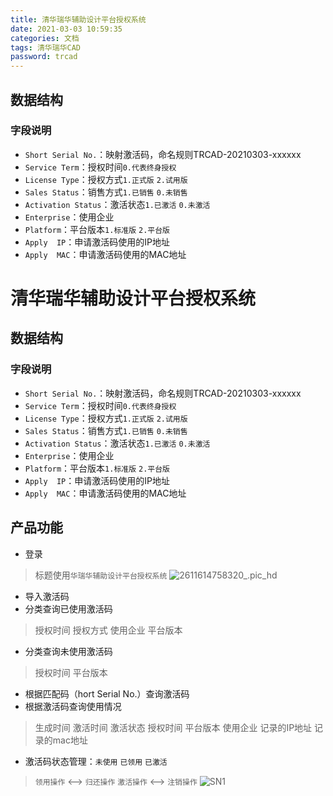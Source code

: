 ```yaml
---
title: 清华瑞华辅助设计平台授权系统
date: 2021-03-03 10:59:35
categories: 文档
tags: 清华瑞华CAD
password: trcad
---
```


## 数据结构
### 字段说明
* `Short Serial No.`：映射激活码，命名规则TRCAD-20210303-xxxxxx
* `Service Term`：授权时间`0.代表终身授权`
* `License Type`：授权方式`1.正式版` `2.试用版`
* `Sales Status`：销售方式`1.已销售` `0.未销售`
* `Activation Status`：激活状态`1.已激活` `0.未激活`
* `Enterprise`：使用企业
* `Platform`：平台版本`1.标准版` `2.平台版`
* `Apply  IP`：申请激活码使用的IP地址
* `Apply  MAC`：申请激活码使用的MAC地址

# 清华瑞华辅助设计平台授权系统
## 数据结构
### 字段说明
* `Short Serial No.`：映射激活码，命名规则TRCAD-20210303-xxxxxx
* `Service Term`：授权时间`0.代表终身授权`
* `License Type`：授权方式`1.正式版` `2.试用版`
* `Sales Status`：销售方式`1.已销售` `0.未销售`
* `Activation Status`：激活状态`1.已激活` `0.未激活`
* `Enterprise`：使用企业
* `Platform`：平台版本`1.标准版` `2.平台版`
* `Apply  IP`：申请激活码使用的IP地址
* `Apply  MAC`：申请激活码使用的MAC地址

## 产品功能
* 登录
> 标题使用`华瑞华辅助设计平台授权系统`
![2611614758320_.pic_hd](2611614758320_.pic_hd.jpg)

* 导入激活码
* 分类查询已使用激活码
> 授权时间
> 授权方式
> 使用企业
> 平台版本

* 分类查询未使用激活码
> 授权时间
> 平台版本

* 根据匹配码（hort Serial No.）查询激活码
* 根据激活码查询使用情况
> 生成时间
> 激活时间
> 激活状态
> 授权时间
> 平台版本
> 使用企业
> 记录的IP地址
> 记录的mac地址

* 激活码状态管理：`未使用` `已领用` `已激活`
> `领用操作` <--> `归还操作`
> `激活操作` <--> `注销操作`
![SN1](SN1.jpg)